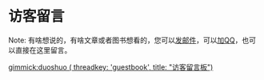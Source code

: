 访客留言
======

Note: 有啥想说的，有啥文章或者图书想看的，您可以[发邮件](mailto:master@tcoding.net)，可以[加QQ](http://wpa.qq.com/msgrd?v=3&uin=212306500&site=qq&menu=yes)，也可以直接在这里留言。


[gimmick:duoshuo ( threadkey: 'guestbook', title: "访客留言板") ](tcoding)